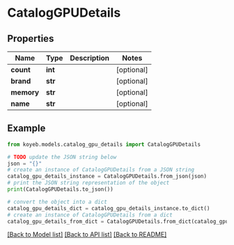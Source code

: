# CatalogGPUDetails


## Properties

Name | Type | Description | Notes
------------ | ------------- | ------------- | -------------
**count** | **int** |  | [optional] 
**brand** | **str** |  | [optional] 
**memory** | **str** |  | [optional] 
**name** | **str** |  | [optional] 

## Example

```python
from koyeb.models.catalog_gpu_details import CatalogGPUDetails

# TODO update the JSON string below
json = "{}"
# create an instance of CatalogGPUDetails from a JSON string
catalog_gpu_details_instance = CatalogGPUDetails.from_json(json)
# print the JSON string representation of the object
print(CatalogGPUDetails.to_json())

# convert the object into a dict
catalog_gpu_details_dict = catalog_gpu_details_instance.to_dict()
# create an instance of CatalogGPUDetails from a dict
catalog_gpu_details_from_dict = CatalogGPUDetails.from_dict(catalog_gpu_details_dict)
```
[[Back to Model list]](../README.md#documentation-for-models) [[Back to API list]](../README.md#documentation-for-api-endpoints) [[Back to README]](../README.md)



